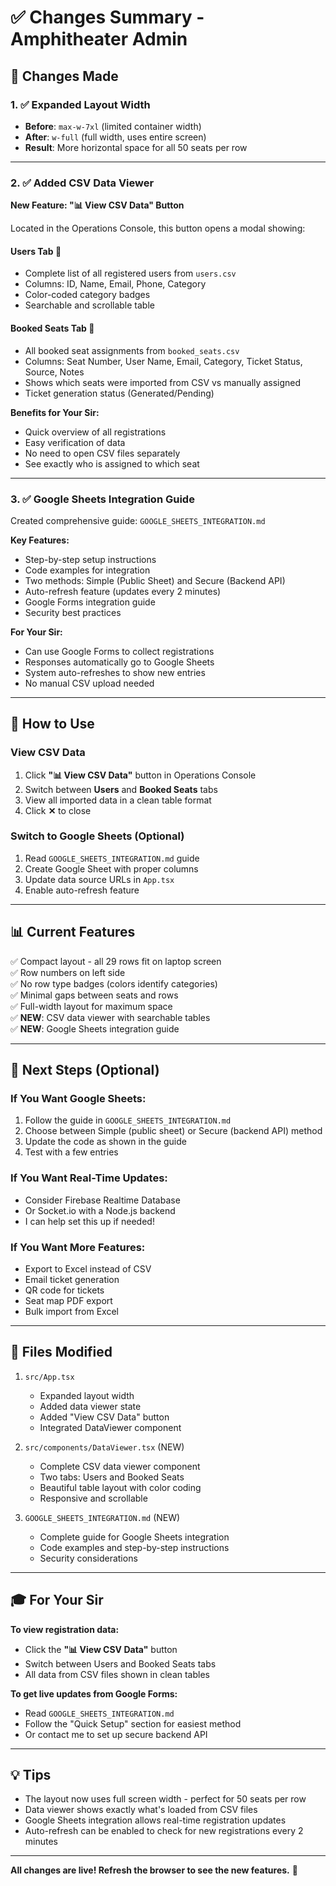 # ✅ Changes Summary - Amphitheater Admin

## 🎨 Changes Made

### 1. ✅ Expanded Layout Width

- **Before**: `max-w-7xl` (limited container width)
- **After**: `w-full` (full width, uses entire screen)
- **Result**: More horizontal space for all 50 seats per row

---

### 2. ✅ Added CSV Data Viewer

**New Feature: "📊 View CSV Data" Button**

Located in the Operations Console, this button opens a modal showing:

#### **Users Tab** 👥

- Complete list of all registered users from `users.csv`
- Columns: ID, Name, Email, Phone, Category
- Color-coded category badges
- Searchable and scrollable table

#### **Booked Seats Tab** 🎫

- All booked seat assignments from `booked_seats.csv`
- Columns: Seat Number, User Name, Email, Category, Ticket Status, Source, Notes
- Shows which seats were imported from CSV vs manually assigned
- Ticket generation status (Generated/Pending)

**Benefits for Your Sir:**

- Quick overview of all registrations
- Easy verification of data
- No need to open CSV files separately
- See exactly who is assigned to which seat

---

### 3. ✅ Google Sheets Integration Guide

Created comprehensive guide: `GOOGLE_SHEETS_INTEGRATION.md`

**Key Features:**

- Step-by-step setup instructions
- Code examples for integration
- Two methods: Simple (Public Sheet) and Secure (Backend API)
- Auto-refresh feature (updates every 2 minutes)
- Google Forms integration guide
- Security best practices

**For Your Sir:**

- Can use Google Forms to collect registrations
- Responses automatically go to Google Sheets
- System auto-refreshes to show new entries
- No manual CSV upload needed

---

## 🎯 How to Use

### View CSV Data

1. Click **"📊 View CSV Data"** button in Operations Console
2. Switch between **Users** and **Booked Seats** tabs
3. View all imported data in a clean table format
4. Click **✕** to close

### Switch to Google Sheets (Optional)

1. Read `GOOGLE_SHEETS_INTEGRATION.md` guide
2. Create Google Sheet with proper columns
3. Update data source URLs in `App.tsx`
4. Enable auto-refresh feature

---

## 📊 Current Features

✅ Compact layout - all 29 rows fit on laptop screen  
✅ Row numbers on left side  
✅ No row type badges (colors identify categories)  
✅ Minimal gaps between seats and rows  
✅ Full-width layout for maximum space  
✅ **NEW**: CSV data viewer with searchable tables  
✅ **NEW**: Google Sheets integration guide

---

## 🚀 Next Steps (Optional)

### If You Want Google Sheets:

1. Follow the guide in `GOOGLE_SHEETS_INTEGRATION.md`
2. Choose between Simple (public sheet) or Secure (backend API) method
3. Update the code as shown in the guide
4. Test with a few entries

### If You Want Real-Time Updates:

- Consider Firebase Realtime Database
- Or Socket.io with a Node.js backend
- I can help set this up if needed!

### If You Want More Features:

- Export to Excel instead of CSV
- Email ticket generation
- QR code for tickets
- Seat map PDF export
- Bulk import from Excel

---

## 📝 Files Modified

1. `src/App.tsx`

   - Expanded layout width
   - Added data viewer state
   - Added "View CSV Data" button
   - Integrated DataViewer component

2. `src/components/DataViewer.tsx` (NEW)

   - Complete CSV data viewer component
   - Two tabs: Users and Booked Seats
   - Beautiful table layout with color coding
   - Responsive and scrollable

3. `GOOGLE_SHEETS_INTEGRATION.md` (NEW)
   - Complete guide for Google Sheets integration
   - Code examples and step-by-step instructions
   - Security considerations

---

## 🎓 For Your Sir

**To view registration data:**

- Click the **"📊 View CSV Data"** button
- Switch between Users and Booked Seats tabs
- All data from CSV files shown in clean tables

**To get live updates from Google Forms:**

- Read `GOOGLE_SHEETS_INTEGRATION.md`
- Follow the "Quick Setup" section for easiest method
- Or contact me to set up secure backend API

---

## 💡 Tips

- The layout now uses full screen width - perfect for 50 seats per row
- Data viewer shows exactly what's loaded from CSV files
- Google Sheets integration allows real-time registration updates
- Auto-refresh can be enabled to check for new registrations every 2 minutes

---

**All changes are live! Refresh the browser to see the new features.** 🎉
